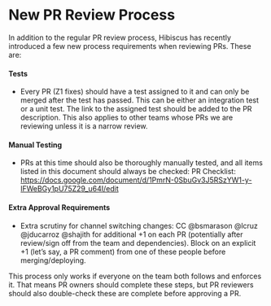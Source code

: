 # New PR Review Process
In addition to the regular PR review process, Hibiscus has recently introduced a
few new process requirements when reviewing PRs. These are:

#### Tests
* Every PR (Z1 fixes) should have a test assigned to it and can only
be merged after the test has passed. This can be either an integration test or a unit test.
The link to the assigned test should be added to the PR description.
This also applies to other teams whose PRs we are reviewing unless it is a narrow review.

#### Manual Testing
* PRs at this time should also be thoroughly manually tested, and all items
listed in this document should always be checked:
PR Checklist: https://docs.google.com/document/d/1PmrN-0SbuGv3J5RSzYW1-y-lFWeBGy1pU75Z29_u64I/edit

#### Extra Approval Requirements
* Extra scrutiny for channel switching changes: CC @bsmarason @lcruz @jducarroz @shajith for additional +1 on each PR (potentially after review/sign off from the team and dependencies). Block on an explicit +1 (let’s say, a PR comment) from one of these people before merging/deploying.

This process only works if everyone on the team both follows and enforces it.
That means PR owners should complete these steps, but PR reviewers should also
double-check these are complete before approving a PR.
